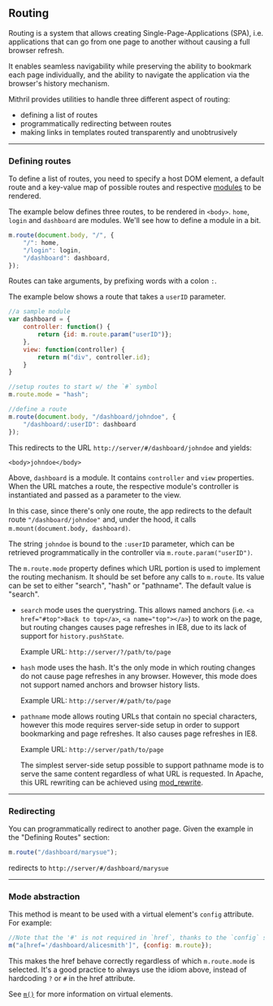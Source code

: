 ## Routing

Routing is a system that allows creating Single-Page-Applications (SPA), i.e. applications that can go from one page to another without causing a full browser refresh.

It enables seamless navigability while preserving the ability to bookmark each page individually, and the ability to navigate the application via the browser's history mechanism.

Mithril provides utilities to handle three different aspect of routing:

-	defining a list of routes
-	programmatically redirecting between routes
-	making links in templates routed transparently and unobtrusively

---

### Defining routes

To define a list of routes, you need to specify a host DOM element, a default route and a key-value map of possible routes and respective [modules](mithril.module.md) to be rendered.

The example below defines three routes, to be rendered in `<body>`. `home`, `login` and `dashboard` are modules. We'll see how to define a module in a bit.

```javascript
m.route(document.body, "/", {
	"/": home,
	"/login": login,
	"/dashboard": dashboard,
});
```

Routes can take arguments, by prefixing words with a colon `:`.

The example below shows a route that takes a `userID` parameter.

```javascript
//a sample module
var dashboard = {
	controller: function() {
		return {id: m.route.param("userID")};
	},
	view: function(controller) {
		return m("div", controller.id);
	}
}

//setup routes to start w/ the `#` symbol
m.route.mode = "hash";

//define a route
m.route(document.body, "/dashboard/johndoe", {
	"/dashboard/:userID": dashboard
});
```

This redirects to the URL `http://server/#/dashboard/johndoe` and yields:

```markup
<body>johndoe</body>
```

Above, `dashboard` is a module. It contains `controller` and `view` properties. When the URL matches a route, the respective module's controller is instantiated and passed as a parameter to the view.

In this case, since there's only one route, the app redirects to the default route `"/dashboard/johndoe"` and, under the hood, it calls `m.mount(document.body, dashboard)`.

The string `johndoe` is bound to the `:userID` parameter, which can be retrieved programmatically in the controller via `m.route.param("userID")`.

The `m.route.mode` property defines which URL portion is used to implement the routing mechanism. It should be set before any calls to `m.route`.  Its value can be set to either "search", "hash" or "pathname". The default value is "search".

-	`search` mode uses the querystring. This allows named anchors (i.e. `<a href="#top">Back to top</a>`, `<a name="top"></a>`) to work on the page, but routing changes causes page refreshes in IE8, due to its lack of support for `history.pushState`.

	Example URL: `http://server/?/path/to/page`

-	`hash` mode uses the hash. It's the only mode in which routing changes do not cause page refreshes in any browser. However, this mode does not support named anchors and browser history lists.

	Example URL: `http://server/#/path/to/page`

-	`pathname` mode allows routing URLs that contain no special characters, however this mode requires server-side setup in order to support bookmarking and page refreshes. It also causes page refreshes in IE8.
	
	Example URL: `http://server/path/to/page`

	The simplest server-side setup possible to support pathname mode is to serve the same content regardless of what URL is requested. In Apache, this URL rewriting can be achieved using [mod_rewrite](https://httpd.apache.org/docs/current/mod/mod_rewrite.html).


---

### Redirecting

You can programmatically redirect to another page. Given the example in the "Defining Routes" section:

```javascript
m.route("/dashboard/marysue");
```

redirects to `http://server/#/dashboard/marysue`

---

### Mode abstraction

This method is meant to be used with a virtual element's `config` attribute. For example:

```javascript
//Note that the '#' is not required in `href`, thanks to the `config` setting.
m("a[href='/dashboard/alicesmith']", {config: m.route});
```

This makes the href behave correctly regardless of which `m.route.mode` is selected. It's a good practice to always use the idiom above, instead of hardcoding `?` or `#` in the href attribute.

See [`m()`](mithril.md) for more information on virtual elements.
